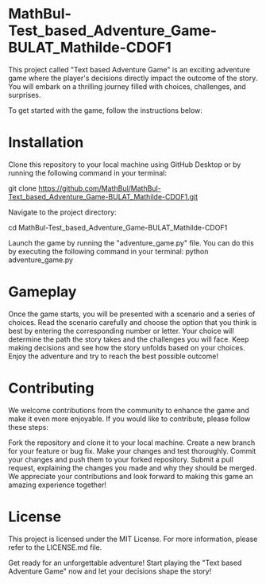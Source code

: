 # MathBul-Test_based_Adventure_Game-BULAT_Mathilde-CDOF1

This project called "Text based Adventure Game" is an exciting adventure game where the player's decisions directly impact the outcome of the story. You will embark on a thrilling journey filled with choices, challenges, and surprises.

To get started with the game, follow the instructions below:

# Installation
Clone this repository to your local machine using GitHub Desktop or by running the following command in your terminal:

git clone https://github.com/MathBul/MathBul-Text_based_Adventure_Game-BULAT_Mathilde-CDOF1.git

Navigate to the project directory:

cd MathBul-Test_based_Adventure_Game-BULAT_Mathilde-CDOF1

Launch the game by running the "adventure_game.py" file. You can do this by executing the following command in your terminal:
python adventure_game.py

# Gameplay
Once the game starts, you will be presented with a scenario and a series of choices.
Read the scenario carefully and choose the option that you think is best by entering the corresponding number or letter.
Your choice will determine the path the story takes and the challenges you will face.
Keep making decisions and see how the story unfolds based on your choices.
Enjoy the adventure and try to reach the best possible outcome!

# Contributing
We welcome contributions from the community to enhance the game and make it even more enjoyable. If you would like to contribute, please follow these steps:

Fork the repository and clone it to your local machine.
Create a new branch for your feature or bug fix.
Make your changes and test thoroughly.
Commit your changes and push them to your forked repository.
Submit a pull request, explaining the changes you made and why they should be merged.
We appreciate your contributions and look forward to making this game an amazing experience together!

# License
This project is licensed under the MIT License. For more information, please refer to the LICENSE.md file.

Get ready for an unforgettable adventure! Start playing the "Text based Adventure Game" now and let your decisions shape the story!
